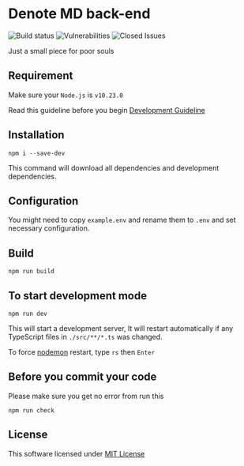 # Denote MD back-end

![Build status](https://travis-ci.org/DenoteMD/denote-md-backend.svg?branch=master) ![Vulnerabilities](https://img.shields.io/snyk/vulnerabilities/github/DenoteMD/denote-md-backend) ![Closed Issues](https://img.shields.io/github/issues-closed-raw/DenoteMD/denote-md-backend)

Just a small piece for poor souls

## Requirement

Make sure your `Node.js` is `v10.23.0`

Read this guideline before you begin [Development Guideline](https://github.com/DenoteMD/denote-md-backend/wiki/Development-Guideline)

## Installation

```text
npm i --save-dev
```

This command will download all dependencies and development dependencies.

## Configuration

You might need to copy `example.env` and rename them to `.env` and set necessary configuration.

## Build

```text
npm run build
```

## To start development mode

```text
npm run dev
```

This will start a development server, It will restart automatically if any TypeScript files in `./src/**/*.ts` was changed.

To force [nodemon](https://nodemon.io/) restart, type `rs` then `Enter`

## Before you commit your code

Please make sure you get no error from run this

```text
npm run check
```

## License

This software licensed under [MIT License](https://github.com/DenoteMD/denote-md-backend/blob/master/LICENSE)
